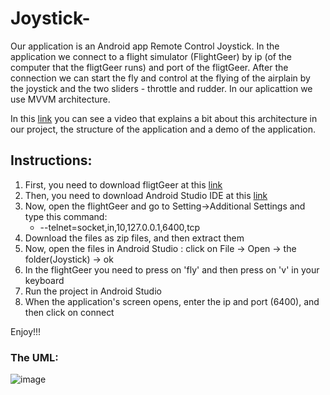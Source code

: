 # Joystick-

Our application is an Android app Remote Control Joystick.
In the application we connect to a flight simulator (FlightGeer) by ip (of the computer that the fligtGeer runs) and port of the fligtGeer.
After the connection we can start the fly and control at the flying of the airplain by the joystick and the two sliders - throttle 
and rudder.
In our aplicattion we use MVVM architecture. 

In this [link](https://youtu.be/qwIGTnreLnA) you can see a video that explains a bit about this architecture in our project, 
the structure of the application and a demo of the application.

## Instructions:
1. First, you need to download fligtGeer at this [link](https://www.flightgear.org/)
2. Then, you need to download Android Studio IDE at this [link](https://developer.android.com/studio)
3. Now, open the flightGeer and go to Setting->Additional Settings and type this command:
   * --telnet=socket,in,10,127.0.0.1,6400,tcp
4. Download the files as zip files, and then extract them
4. Now, open the files in Android Studio : click on File -> Open -> the folder(Joystick) -> ok
6. In the flightGeer you need to press on 'fly' and then press on 'v' in your keyboard
7. Run the project in Android Studio
6. When the application's screen opens, enter the ip and port (6400), and then click on connect

Enjoy!!!

### The UML:

![image]()

